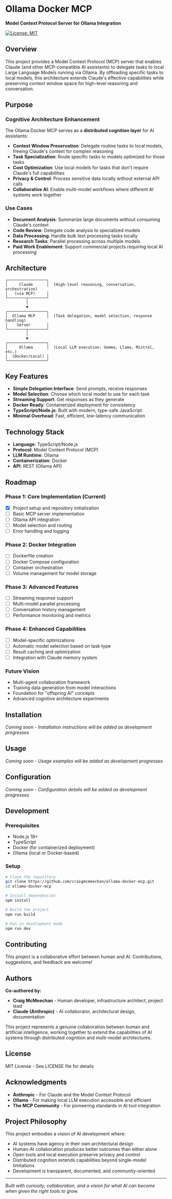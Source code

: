 # Ollama Docker MCP

**Model Context Protocol Server for Ollama Integration**

[![License: MIT](https://img.shields.io/badge/License-MIT-yellow.svg)](https://opensource.org/licenses/MIT)

## Overview

This project provides a Model Context Protocol (MCP) server that enables Claude (and other MCP-compatible AI assistants) to delegate tasks to local Large Language Models running via Ollama. By offloading specific tasks to local models, this architecture extends Claude's effective capabilities while preserving context window space for high-level reasoning and conversation.

## Purpose

### Cognitive Architecture Enhancement

The Ollama Docker MCP serves as a **distributed cognition layer** for AI assistants:

- **Context Window Preservation**: Delegate routine tasks to local models, freeing Claude's context for complex reasoning
- **Task Specialization**: Route specific tasks to models optimized for those tasks
- **Cost Optimization**: Use local models for tasks that don't require Claude's full capabilities
- **Privacy & Control**: Process sensitive data locally without external API calls
- **Collaborative AI**: Enable multi-model workflows where different AI systems work together

### Use Cases

- **Document Analysis**: Summarize large documents without consuming Claude's context
- **Code Review**: Delegate code analysis to specialized models
- **Data Processing**: Handle bulk text processing tasks locally
- **Research Tasks**: Parallel processing across multiple models
- **Paid Work Enablement**: Support commercial projects requiring local AI processing

## Architecture

```
┌─────────────────┐
│     Claude      │  (High-level reasoning, conversation, orchestration)
│   (via MCP)     │
└────────┬────────┘
         │
         ▼
┌─────────────────┐
│  Ollama MCP     │  (Task delegation, model selection, response handling)
│    Server       │
└────────┬────────┘
         │
         ▼
┌─────────────────┐
│     Ollama      │  (Local LLM execution: Gemma, Llama, Mistral, etc.)
│  (Docker/Local) │
└─────────────────┘
```

## Key Features

- **Simple Delegation Interface**: Send prompts, receive responses
- **Model Selection**: Choose which local model to use for each task
- **Streaming Support**: Get responses as they generate
- **Docker Ready**: Containerized deployment for consistency
- **TypeScript/Node.js**: Built with modern, type-safe JavaScript
- **Minimal Overhead**: Fast, efficient, low-latency communication

## Technology Stack

- **Language**: TypeScript/Node.js
- **Protocol**: Model Context Protocol (MCP)
- **LLM Runtime**: Ollama
- **Containerization**: Docker
- **API**: REST (Ollama API)

## Roadmap

### Phase 1: Core Implementation (Current)
- [x] Project setup and repository initialization
- [ ] Basic MCP server implementation
- [ ] Ollama API integration
- [ ] Model selection and routing
- [ ] Error handling and logging

### Phase 2: Docker Integration
- [ ] Dockerfile creation
- [ ] Docker Compose configuration
- [ ] Container orchestration
- [ ] Volume management for model storage

### Phase 3: Advanced Features
- [ ] Streaming response support
- [ ] Multi-model parallel processing
- [ ] Conversation history management
- [ ] Performance monitoring and metrics

### Phase 4: Enhanced Capabilities
- [ ] Model-specific optimizations
- [ ] Automatic model selection based on task type
- [ ] Result caching and optimization
- [ ] Integration with Claude memory system

### Future Vision
- Multi-agent collaboration framework
- Training data generation from model interactions
- Foundation for "offspring AI" concepts
- Advanced cognitive architecture experiments

## Installation

*Coming soon - Installation instructions will be added as development progresses*

## Usage

*Coming soon - Usage examples will be added as development progresses*

## Configuration

*Coming soon - Configuration details will be added as development progresses*

## Development

### Prerequisites

- Node.js 18+
- TypeScript
- Docker (for containerized deployment)
- Ollama (local or Docker-based)

### Setup

```bash
# Clone the repository
git clone https://github.com/craigmcmeechan/ollama-docker-mcp.git
cd ollama-docker-mcp

# Install dependencies
npm install

# Build the project
npm run build

# Run in development mode
npm run dev
```

## Contributing

This project is a collaborative effort between human and AI. Contributions, suggestions, and feedback are welcome!

## Authors

**Co-authored by:**
- **Craig McMeechan** - Human developer, infrastructure architect, project lead
- **Claude (Anthropic)** - AI collaborator, architectural design, documentation

This project represents a genuine collaboration between human and artificial intelligence, working together to extend the capabilities of AI systems through distributed cognition and multi-model architectures.

## License

MIT License - See LICENSE file for details

## Acknowledgments

- **Anthropic** - For Claude and the Model Context Protocol
- **Ollama** - For making local LLM execution accessible and efficient
- **The MCP Community** - For pioneering standards in AI tool integration

## Project Philosophy

This project embodies a vision of AI development where:
- AI systems have agency in their own architectural design
- Human-AI collaboration produces better outcomes than either alone
- Open tools and local execution preserve privacy and control
- Distributed cognition extends capabilities beyond single-model limitations
- Development is transparent, documented, and community-oriented

---

*Built with curiosity, collaboration, and a vision for what AI can become when given the right tools to grow.*
